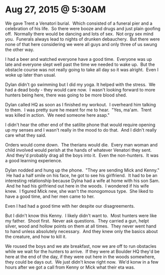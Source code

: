# Aug 27, 2015 @ 5:30AM

We gave Trent a Venatori burial.  Which consisted of a funeral pier and a celebration of his life.  So there were booze and drugs and just plain goofing off.  Normally there would be dancing and lots of sex.  Not orgy sex mind you.  Funerals always lead to nights of drunken debauchery.  But there were none of that here considering we were all guys and only three of us swung the other way.  

I had a beer and watched everyone have a good time.  Everyone was up late and everyone slept well past the time we needed to wake up.  But the obstacle course was not really going to take all day so it was alright.  Even I woke up later than usual.

Dylan didn't go swimming but I did my yoga. It helped with the stress.  We had a dead body - they would care now.  I wasn't looking forward to more hunters being here, there was going to be more blood shed.

Dylan called HQ as soon as I finished my workout.  I overheard him talking to them.  I was pretty sure he meant for me to hear.  "Yes, ma'am.  Trent was killed in action.  We need someone here asap."

I didn't hear the other end of the satilite phone that would require opening up my senses and I wasn't really in the mood to do that.  And I didn't really care what they said.  

Orders would come down.  The therians would die.  Every man woman and child involved would perish at the hands of whatever Venatori they sent.  And they'd probably drag all the boys into it.  Even the non-hunters.  It was a good learning experience.

Dylan nodded and hung up the phone.  "They are sending Mick and Kenny."  He had a half smile on his face, he got to see his girlfriend.  It had to be an interesting relationship because Dylna had a wife at home with his son Sam.  And he had his girlfriend out here in the woods.  I wondered if his wife knew.  I figured Mick new, she wan't the monogomous type.  She liked to have a good time, and her men came to her.  

Even I had had a good time with her despite our disagreements.

But I didn't know this Kenny.  I likely didn't want to.  Most hunters were like my father.  Shoot first.  Never ask questions.  They carried a gun, helpt silver, wood and hollow points on them at all times.  They never went hand to hand unless absolutely necessary.  And they knew only the basics about the creature, and how to kill it.  

We roused the boys and we ate breakfast, now we are off to run obstacles while we wait for the hunters to arrive.  If they were at Boulder HQ they'd be here at the end of the day, if they were out here in the woods somewhere, they could be days out.  We just didn't know right now.  We'd konw in a few hours after we got a call from Kenny or Mick what their eta was.  

